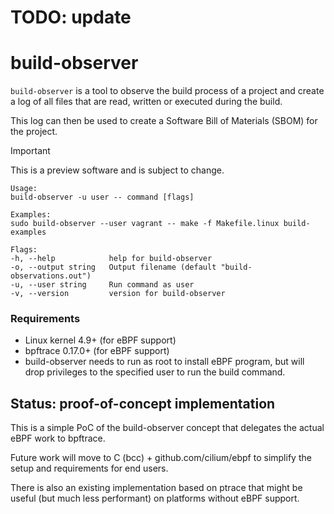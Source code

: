 # TODO: update

# build-observer

`build-observer` is a tool to observe the build process of a project and create a log of all files that are read, written or executed during the build.

This log can then be used to create a Software Bill of Materials (SBOM) for the project.

> [!IMPORTANT]
> This is a preview software and is subject to change.

```
Usage:
build-observer -u user -- command [flags]

Examples:
sudo build-observer --user vagrant -- make -f Makefile.linux build-examples

Flags:
-h, --help            help for build-observer
-o, --output string   Output filename (default "build-observations.out")
-u, --user string     Run command as user
-v, --version         version for build-observer
```

### Requirements
- Linux kernel 4.9+ (for eBPF support)
- bpftrace 0.17.0+ (for eBPF support)
- build-observer needs to run as root to install eBPF program, but will drop privileges to the specified user to run the build command.

## Status: proof-of-concept implementation

This is a simple PoC of the build-observer concept that delegates the actual eBPF work to bpftrace.

Future work will move to C (bcc) + github.com/cilium/ebpf to simplify the
setup and requirements for end users.

There is also an existing implementation based on ptrace that might be
useful (but much less performant) on platforms without eBPF support.
